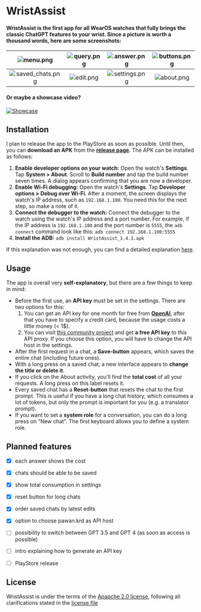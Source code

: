 # WristAssist

#### WristAssist is the first app for all WearOS watches that fully brings the classic ChatGPT features to your wrist. Since a picture is worth a thousand words, here are some screenshots:

| ![menu.png](https://raw.githubusercontent.com/DevEmperor/WristAssist/master/img/menu.png) | ![query.png](https://raw.githubusercontent.com/DevEmperor/WristAssist/master/img/query.png) | ![answer.png](https://raw.githubusercontent.com/DevEmperor/WristAssist/master/img/answer.png) | ![buttons.png](https://raw.githubusercontent.com/DevEmperor/WristAssist/master/img/buttons.png) |
| :----------------------------------------------------------: | :--: | :--: | :--: |
| ![saved_chats.png](https://raw.githubusercontent.com/DevEmperor/WristAssist/master/img/saved_chats.png) | ![edit.png](https://raw.githubusercontent.com/DevEmperor/WristAssist/master/img/edit.png) | ![settings.png](https://raw.githubusercontent.com/DevEmperor/WristAssist/master/img/settings.png) | ![about.png](https://raw.githubusercontent.com/DevEmperor/WristAssist/master/img/about.png) |

#### Or maybe a showcase video?
[![Showcase](https://raw.githubusercontent.com/DevEmperor/WristAssist/master/img/player.png)](https://streamable.com/nwd4pu "Showcase")


## Installation

I plan to release the app to the PlayStore as soon as possible. Until then, you can **download an APK** from the **[release page](https://github.com/DevEmperor/WristAssist/releases)**. The APK can be installed as follows:

1. **Enable developer options on your watch:** Open the watch's **Settings**. Tap **System > About**. Scroll to **Build number** and tap the build number seven times. A dialog appears confirming that you are now a developer.
2. **Enable Wi-Fi debugging:** Open the watch's **Settings**. Tap **Developer options > Debug over Wi-Fi**. After a moment, the screen displays the watch's IP address, such as `192.168.1.100`. You need this for the next step, so make a note of it.
3. **Connect the debugger to the watch:** Connect the debugger to the watch using the watch's IP address and a port  number. For example, if the IP address is `192.168.1.100` and the port number is `5555`, the  `adb connect` command look like this: `adb connect 192.168.1.100:5555`
4. **Install the ADB:** `adb install WristAssist_1.4.1.apk`

If this explanation was not enough, you can find a detailed explanation [here](https://www.guidingtech.com/how-to-install-apks-on-wear-os-smartwatches/).



## Usage

The app is overall very **self-explanatory**, but there are a few things to keep in mind:

- Before the first use, an **API key** must be set in the settings. There are two options for this:
  1. You can get an API key for one month for free from **[OpenAI](https://platform.openai.com/)**, after that you have to specify a credit card, because the usage costs a little money (< 1$).
  2. You can visit [this community project](https://github.com/PawanOsman/ChatGPT#use-our-hosted-api-reverse-proxy) and get **a free API key** to this API proxy. If you choose this option, you will have to change the API host in the settings.
- After the first request in a chat, a **Save-button** appears, which saves the entire chat (including future ones).
- With a long press on a saved chat, a new interface appears to **change the title or delete it**.
- If you click on the About activity, you'll find the **total cost** of all your requests. A long press on this label resets it.
- Every saved chat has a **Reset-button** that resets the chat to the first prompt. This is useful if you have a long chat history, which consumes a lot of tokens, but only the prompt is important for you (e.g. a translator prompt).
- If you want to set a **system role** for a conversation, you can do a long press on "New chat". The first keyboard allows you to define a system role.



## Planned features

- [x] each answer shows the cost
- [x] chats should be able to be saved
- [x] show total consumption in settings
- [x] reset button for long chats
- [x] order saved chats by latest edits
- [x] option to choose pawan.krd as API host
- [ ] possibility to switch between GPT 3.5 and GPT 4 (as soon as access is possible)
- [ ] intro explaining how to generate an API key
- [ ] PlayStore release



## License

WristAssist is under the terms of the [Apapche 2.0 license](https://www.apache.org/licenses/LICENSE-2.0), following all clarifications stated in the [license file](https://raw.githubusercontent.com/DevEmperor/WristAssist/master/LICENSE)